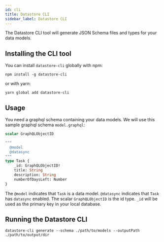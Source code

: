 ```yaml
---
id: cli
title: Datastore CLI
sidebar_label: Datastore CLI
---
```


The Datastore CLI tool will generate JSON Schema files and types for your data models.

## Installing the CLI tool

You can install `datastore-cli` globally with npm:

`npm install -g datastore-cli`

or with yarn:

`yarn global add datastore-cli`


## Usage

You need a graphql schema containing your data models. We will use this sample graphql schema `model.graphql`:

```graphql
scalar GraphQLObjectID

"""
  @model
  @datasync
"""
type Task {
    _id: GraphQLObjectID!
    title: String
    description: String
    numberOfDaysLeft: Number
}
```

The `@model` indicates that `Task` is a data model. `@datasync` indicates that `Task` has `datasync` enabled.
The scalar `GraphQLObjectID` is the id type. `_id` will be used as the primary key in your local database.


## Running the Datastore CLI

`datastore-cli generate --schema ./path/to/models --outputPath ./path/to/output/dir`
